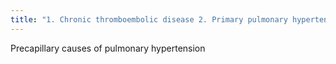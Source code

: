 ```yaml
---
title: "1. Chronic thromboembolic disease 2. Primary pulmonary hypertension 3. Chronic left-right shunts"
---
```

Precapillary causes of pulmonary hypertension


